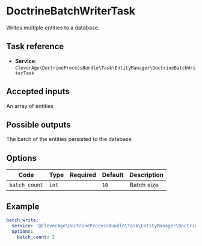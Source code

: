 DoctrineBatchWriterTask
=======================

Writes multiple entities to a database.

Task reference
--------------

* **Service**: `CleverAge\DoctrineProcessBundle\Task\EntityManager\DoctrineBatchWriterTask`

Accepted inputs
---------------

An array of entities

Possible outputs
----------------

The batch of the entities persisted to the database

Options
-------

| Code          | Type  | Required | Default | Description |
|---------------|-------|:--------:|---------|-------------|
| `batch_count` | `int` |          | `10`    | Batch size  |

Example
-------

```yaml
batch_write:
  service: '@CleverAge\DoctrineProcessBundle\Task\EntityManager\DoctrineBatchWriterTask'
  options:
    batch_count: 2
```